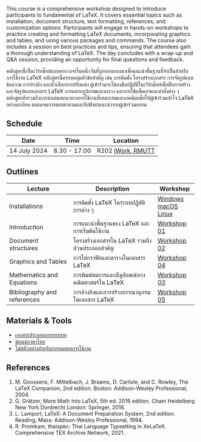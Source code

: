 This course is a comprehensive workshop designed to introduce participants to fundamental of LaTeX. 
It covers essential topics such as installation, document structure, text formatting, references, and customization options. 
Participants will engage in hands-on workshops to practice creating and formatting LaTeX documents, incorporating graphics and tables, and using various packages and commands. 
The course also includes a session on best practices and tips, ensuring that attendees gain a thorough understanding of LaTeX. 
The day concludes with a wrap-up and Q&A session, providing an opportunity for final questions and feedback.

หลักสูตรนี้เป็นเวิร์กช็อปแบบครบวงจรในหนึ่งวันที่ถูกออกแบบมาเพื่อแนะนำพื้นฐานที่จำเป็นสำหรับการใช้งาน LaTeX  หลักสูตรนี้ครอบคลุมหัวข้อสำคัญ เช่น การติดตั้ง โครงสร้างเอกสาร การจัดรูปแบบข้อความ การอ้างอิง และตัวเลือกการปรับแต่ง ผู้เข้าร่วมจะได้ลงมือปฏิบัติในเวิร์กช็อปเพื่อฝึกการสร้างและจัดรูปแบบเอกสาร LaTeX การแทรกรูปภาพและตาราง และการใช้แพ็คเกจและคำสั่งต่าง ๆ หลักสูตรยังรวมถึงการนำเสนอแนวทางการใช้งานที่เหมาะสมและเทคนิคเพื่อให้ผู้เข้าร่วมเข้าใจ LaTeX อย่างละเอียด ตลอดจนการตอบคำถามและรับฟังคำแนะนำจากผู้เข้าร่วมอบรม

## Schedule

|   Date       |     Time     |    Location   |
|--------------|--------------|---------------|
| 14 July 2024 | 8.30 - 17.00   | R202 [iWork, RMUTT](https://maps.app.goo.gl/ntNmsvBFnhKVq3ru8) |

## Outlines

| Lecture  | Description  | Workshop  |
|----------|--------------|-----------|
| Installations | การติดตั้ง LaTeX ในระบบปฏิบัติการต่าง ๆ | [Windows](workshops/installation_windows) <br> [macOS](workshops/installation_macos) <br> [Linux](workshops/installation_linux)| 
| Introduction  | การแนะนำพื้นฐานของ LaTeX และการเริ่มต้นใช้งาน | [Workshop 01](workshops/01)  |
| Document structures | โครงสร้างเอกสารใน LaTeX รวมถึงส่วนประกอบสำคัญ | [Workshop 02](workshops/02) |
| Graphics and Tables | การใส่กราฟิกและตารางในเอกสาร LaTeX | [Workshop 04](workshops/03) |
| Mathematics and Equations | การพิมพ์สมการและสัญลักษณ์ทางคณิตศาสตร์ใน LaTeX | [Workshop 03](workshops/04) |
| Bibliography and references | การอ้างอิงและการสร้างบรรณานุกรมในเอกสาร LaTeX | [Workshop 05](workshops/05) |

## Materials & Tools

- [เอกสารประกอบการบรรยาย](assets/lecture.pdf) 
- [ฟอนต์ภาษาไทย](assets/thaifonts.zip)
- [ไฟล์ตัวอย่างสำหรับการทดสอบการใช้งาน](assets/latex_test.zip)

## References

1. M. Goossens, F. Mittelbach, J. Braams, D. Carlisle, and C. Rowley, The LaTeX Companion, 2nd edition. Boston: Addison-Wesley Professional, 2004.
1. G. Grätzer, More Math Into LaTeX, 5th ed. 2016 edition. Cham Heidelberg New York Dordrecht London: Springer, 2016.
1. L. Lamport, LaTeX: A Document Preparation System, 2nd edition. Reading, Mass: Addison-Wesley Professional, 1994.
1. R. Promkam, thaispec: Thai Language Typsetting in XeLaTeX. Comprehensive TEX Archive Network, 2021. 

